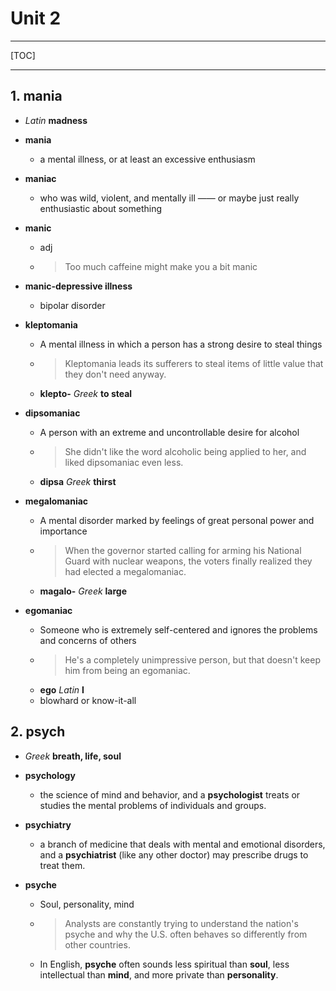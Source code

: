 # Unit 2

***
[TOC]
***

## 1. **mania**
* *Latin* **madness**

* **mania**
    * a mental illness, or at least an excessive enthusiasm

* **maniac**
    * who was wild, violent, and mentally ill —— or maybe just really enthusiastic about something

* **manic**
    * adj
    * > Too much caffeine might make you a bit manic

* **manic-depressive illness**
    * bipolar disorder

* **kleptomania**
    * A mental illness in which a person has a strong desire to steal things
    * > Kleptomania leads its sufferers to steal items of little value that they don't need anyway.
    * **klepto-** *Greek* **to steal**

* **dipsomaniac**
    * A person with an extreme and uncontrollable desire for alcohol
    * > She didn't like the word alcoholic being applied to her, and liked dipsomaniac even less.
    * **dipsa** *Greek* **thirst**

* **megalomaniac**
    * A mental disorder marked by feelings of great personal power and importance
    * > When the governor started calling for arming his National Guard with nuclear weapons, the voters finally realized they had elected a megalomaniac.
    * **magalo-** *Greek* **large**

* **egomaniac**
    * Someone who is extremely self-centered and ignores the problems and concerns of others
    * > He's a completely unimpressive person, but that doesn't keep him from being an egomaniac.
    * **ego** *Latin* **I**
    * blowhard or know-it-all

## 2. **psych**
* *Greek* **breath, life, soul**

* **psychology**
    * the science of mind and behavior, and a **psychologist** treats or studies the mental problems of individuals and groups.

* **psychiatry**
    * a branch of medicine that deals with mental and emotional disorders, and a **psychiatrist** (like any other doctor) may prescribe drugs to treat them.

* **psyche**
    * Soul, personality, mind
    * > Analysts are constantly trying to understand the nation's psyche and why the U.S. often behaves so differently from other countries.
    * In English, **psyche** often sounds less spiritual than **soul**, less intellectual than **mind**, and more private than **personality**.

    